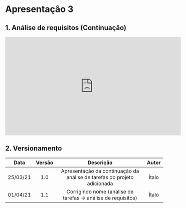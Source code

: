 # Apresentação 3

## 1. Análise de requisitos (Continuação)

<div align="center">
    <iframe width="560" height="315" src="https://www.youtube.com/embed/q28tActaUfw" title="YouTube video player" frameborder="0" allow="accelerometer; autoplay; clipboard-write; encrypted-media; gyroscope; picture-in-picture" allowfullscreen></iframe>
</div>

## 2. Versionamento

|    Data    | Versão |            Descrição             |      Autor      |
| :--------: | :----: | :------------------------------: | :-------------: |
|    25/03/21    | 1.0 |            Apresentação da continuação da análise de tarefas do projeto adicionada             |      Ítalo      |
|    01/04/21    | 1.1 |            Corrigindo nome (análise de tarefas -> análise de  requisitos)            |      Ítalo      |